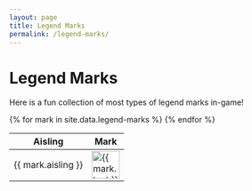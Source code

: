 ```yaml
---
layout: page
title: Legend Marks
permalink: /legend-marks/
---
```


<h1>Legend Marks</h1>

Here is a fun collection of most types of legend marks in-game!

<!-- DataTables CSS -->
<link rel="stylesheet" href="https://cdn.datatables.net/1.13.6/css/jquery.dataTables.min.css">


<link rel="stylesheet" href="https://cdn.datatables.net/responsive/2.5.0/css/responsive.dataTables.min.css">
<script src="https://cdn.datatables.net/responsive/2.5.0/js/dataTables.responsive.min.js"></script>


<table id="legendMarkTable" class="display" style="width:100%">
  <thead>
    <tr>
      <th>Aisling</th>
      <th style="display:none;">SearchText</th>
      <th>Mark</th>
    </tr>
  </thead>
  <tbody>
    {% for mark in site.data.legend-marks %}
    <tr>
      <td>{{ mark.aisling }}</td>
      <td style="display:none;">{{ mark.text | replace_first: '- ', '' }}</td>
      <td><img src="/assets/img/legend-marks/{{ mark.image }}" alt="{{ mark.text }}" style="height: 50px;" loading="lazy"></td>
    </tr>
    {% endfor %}
  </tbody>
</table>

<!-- jQuery + DataTables JS -->
<script src="https://code.jquery.com/jquery-3.7.0.min.js"></script>
<script src="https://cdn.datatables.net/1.13.6/js/jquery.dataTables.min.js"></script>

<script>
  $(document).ready(function () {
    $('#legendMarkTable').DataTable({
        pageLength: 50,
        scrollX: true,
        responsive: true,
        order: [[2, 'desc']],
    });
  });
</script>
